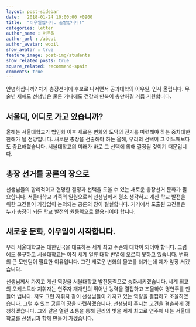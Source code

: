 ```yaml
---
layout: post-sidebar
date:   2018-01-24 10:00:00 +0900
title:  "이우일입니다. 출발합니다!"
categories: letter
author_name : 이우일
author_url : /about
author_avatar: wooil
show_avatar : true
feature_image: post-img/students
show_related_posts: true
square_related: recommend-spain
comments: true
---
```


안녕하십니까? 차기 총장선거에 후보로 나서면서 공과대학의 이우일, 인사 올립니다. 무술년 새해도 선생님은 물론 가내에도 건강과 만복이 충만하길 거듭 기원합니다.

## 서울대, 어디로 가고 있습니까?

올해는 서울대학교가 법인화 이후 새로운 변화와 도약의 전기를 마련해야 하는 중차대한 한해가 될 전망입니다. 새로운 총장을 선출해야 하는 올해, 우리의 선택이 그 어느때보다도 중요해졌습니다. 서울대학교의 미래가 바로 그 선택에 의해 결정될 것이기 때문입니다.

## 총장 선거를 공론의 장으로

선생님들의 합리적이고 현명한 결정과 선택을 도울 수 있는 새로운 총장선거 문화가 필요합니다. 서울대학교 가족의 일원으로서 선생님께서 평소 생각하고 계신 학교 발전을 위한 고견들이 가감없이 논의되는 공론의 장이 절실합니다. 거기에서 도출된 고견들은 누가 총장이 되든 학교 발전의 원동력으로 활용되어야 합니다.

## 새로운 문화, 이우일이 시작합니다.

우리 서울대학교는 대한민국을 대표하는 세계 최고 수준의 대학이 되어야 합니다. 그럼에도 불구하고 서울대학교는 아직 세계 일류 대학 반열에 오르지 못하고 있습니다. 변화의 큰 모멘텀이 필요한 이유입니다. 그런 새로운 변화의 물꼬를 터가는데 제가 앞장 서겠습니다.

선생님께서 가지고 계신 역량을 서울대학교 발전동력으로 승화시키겠습니다. 세계 최고의 오케스트라 지휘자는 연주자 개개인의 뛰어난 능력을 결집하고 조율하여 명연주를 만들어 냅니다. 저도 그런 지휘자 같이 선생님들이 가지고 있는 역량을 결집하고 조율하겠습니다. 그럴 수 있는 공론의 장을 마련하겠습니다. 선생님이 주시는 고견을 겸손하게 경청하겠습니다. 그와 같은 열린 소통을 통해 진리의 빛을 세계 최고로 연주해 내는 서울대학교를 선생님과 함께 만들어 가겠습니다.

